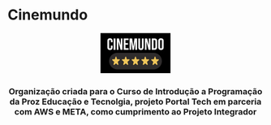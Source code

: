 # Cinemundo

<div align="center">

![Logo](https://github.com/cinemundo/.github/blob/main/profile/cinemundo.png?raw=true)

### Organização criada para o Curso de Introdução a Programação da Proz Educação e Tecnolgia, projeto Portal Tech em parceria com AWS e META, como cumprimento ao Projeto Integrador

</div>
